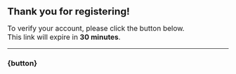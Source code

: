 <span style="font-size: 22px; font-weight: bold;">Thank you for registering!</span>

<p style="font-size: 16px;">To verify your account, please click the button below.<br>This link will expire in <strong>30 minutes</strong>.</p>

---

### {button}